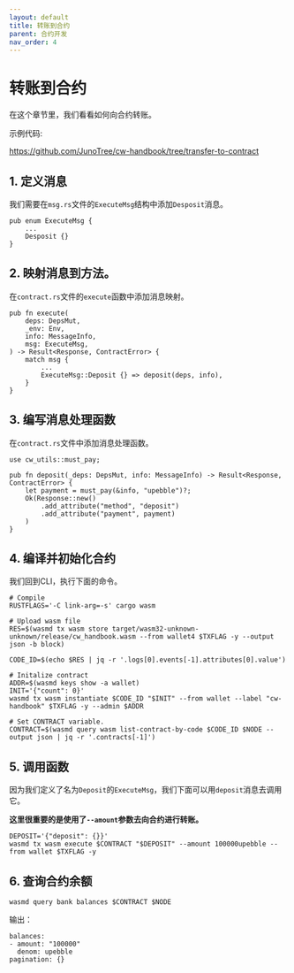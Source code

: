 ```yaml
---
layout: default
title: 转账到合约
parent: 合约开发
nav_order: 4
---
```


# 转账到合约

在这个章节里，我们看看如何向合约转账。

示例代码:

https://github.com/JunoTree/cw-handbook/tree/transfer-to-contract

## 1. 定义消息

我们需要在`msg.rs`文件的`ExecuteMsg`结构中添加`Desposit`消息。

```
pub enum ExecuteMsg {
    ...
    Desposit {}
}
```

## 2. 映射消息到方法。

在`contract.rs`文件的`execute`函数中添加消息映射。

```
pub fn execute(
    deps: DepsMut,
    _env: Env,
    info: MessageInfo,
    msg: ExecuteMsg,
) -> Result<Response, ContractError> {
    match msg {
        ...
        ExecuteMsg::Deposit {} => deposit(deps, info),
    }
}
```

## 3. 编写消息处理函数

在`contract.rs`文件中添加消息处理函数。

```
use cw_utils::must_pay;

pub fn deposit(_deps: DepsMut, info: MessageInfo) -> Result<Response, ContractError> {
    let payment = must_pay(&info, "upebble")?;
    Ok(Response::new()
        .add_attribute("method", "deposit")
        .add_attribute("payment", payment)
    )
}

```

## 4. 编译并初始化合约

我们回到CLI，执行下面的命令。

```
# Compile
RUSTFLAGS='-C link-arg=-s' cargo wasm

# Upload wasm file
RES=$(wasmd tx wasm store target/wasm32-unknown-unknown/release/cw_handbook.wasm --from wallet4 $TXFLAG -y --output json -b block)

CODE_ID=$(echo $RES | jq -r '.logs[0].events[-1].attributes[0].value')

# Initalize contract
ADDR=$(wasmd keys show -a wallet)
INIT='{"count": 0}'
wasmd tx wasm instantiate $CODE_ID "$INIT" --from wallet --label "cw-handbook" $TXFLAG -y --admin $ADDR

# Set CONTRACT variable.
CONTRACT=$(wasmd query wasm list-contract-by-code $CODE_ID $NODE --output json | jq -r '.contracts[-1]')
```

## 5. 调用函数

因为我们定义了名为`Deposit`的`ExecuteMsg`，我们下面可以用`deposit`消息去调用它。

**这里很重要的是使用了`--amount`参数去向合约进行转账。**

```
DEPOSIT='{"deposit": {}}'
wasmd tx wasm execute $CONTRACT "$DEPOSIT" --amount 100000upebble --from wallet $TXFLAG -y
```

## 6. 查询合约余额

```
wasmd query bank balances $CONTRACT $NODE
```

输出：

```
balances:
- amount: "100000"
  denom: upebble
pagination: {}
```
